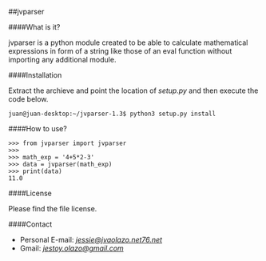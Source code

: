 ##jvparser

####What is it?

jvparser is a python module created to be able to calculate
mathematical expressions in form of a string like those of 
an eval function without importing any additional module.

####Installation

Extract the archieve and point the location of *setup.py*
and then execute the code below.

`juan@juan-desktop:~/jvparser-1.3$ python3 setup.py install`

####How to use?

`>>> from jvparser import jvparser`  
`>>>`  
`>>> math_exp = '4+5*2-3'`  
`>>> data = jvparser(math_exp)`  
`>>> print(data)`  
`11.0`  

####License

Please find the file license.

####Contact

* Personal E-mail: *jessie@jvaolazo.net76.net*
* Gmail: *jestoy.olazo@gmail.com*